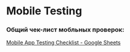 # Mobile Testing

### Общий чек-лист мобльных проверок:

[Mobile App Testing Checklist - Google Sheets](https://docs.google.com/spreadsheets/d/1FPGClPCpgwWX9-Fcd7xdne3vv6jOdkf8A4anBlCUcpc/edit?usp=share_link "Mobile App Testing Checklist")
